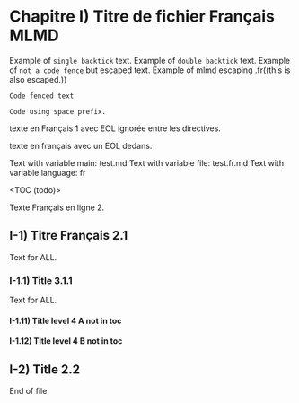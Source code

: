 # Chapitre I) Titre de fichier Français MLMD<A id="a1"></A>

Example of `single backtick` text.
Example of ``double backtick`` text.
Example of ```not a code fence``` but escaped text.
Example of mlmd escaping .fr((this is also escaped.))

```code
Code fenced text
```

    Code using space prefix.

texte en Français 1 avec EOL ignorée entre les directives.

texte en français avec
un EOL dedans.

Text with variable main: test.md
Text with variable file: test.fr.md
Text with variable language: fr

<TOC (todo)>

Texte Français en ligne 2.

## I-1) Titre Français 2.1<A id="a2"></A>

Text for ALL.

### I-1.1) Title 3.1.1<A id="a3"></A>

Text for ALL.

#### I-1.11) Title level 4 A not in toc<A id="a4"></A>

#### I-1.12) Title level 4 B not in toc<A id="a5"></A>

## I-2) Title 2.2<A id="a6"></A>

End of file.
